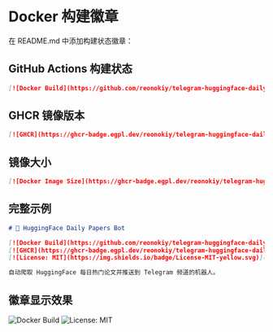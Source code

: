 # Docker 构建徽章

在 README.md 中添加构建状态徽章：

## GitHub Actions 构建状态

```markdown
[![Docker Build](https://github.com/reonokiy/telegram-huggingface-daily-papers-bot/actions/workflows/docker-build.yml/badge.svg)](https://github.com/reonokiy/telegram-huggingface-daily-papers-bot/actions/workflows/docker-build.yml)
```

## GHCR 镜像版本

```markdown
[![GHCR](https://ghcr-badge.egpl.dev/reonokiy/telegram-huggingface-daily-papers-bot/latest_tag?trim=major&label=latest)](https://github.com/reonokiy/telegram-huggingface-daily-papers-bot/pkgs/container/telegram-huggingface-daily-papers-bot)
```

## 镜像大小

```markdown
[![Docker Image Size](https://ghcr-badge.egpl.dev/reonokiy/telegram-huggingface-daily-papers-bot/size)](https://github.com/reonokiy/telegram-huggingface-daily-papers-bot/pkgs/container/telegram-huggingface-daily-papers-bot)
```

## 完整示例

```markdown
# 🤖 HuggingFace Daily Papers Bot

[![Docker Build](https://github.com/reonokiy/telegram-huggingface-daily-papers-bot/actions/workflows/docker-build.yml/badge.svg)](https://github.com/reonokiy/telegram-huggingface-daily-papers-bot/actions/workflows/docker-build.yml)
[![GHCR](https://ghcr-badge.egpl.dev/reonokiy/telegram-huggingface-daily-papers-bot/latest_tag?trim=major&label=latest)](https://github.com/reonokiy/telegram-huggingface-daily-papers-bot/pkgs/container/telegram-huggingface-daily-papers-bot)
[![License: MIT](https://img.shields.io/badge/License-MIT-yellow.svg)](https://opensource.org/licenses/MIT)

自动爬取 HuggingFace 每日热门论文并推送到 Telegram 频道的机器人。
```

## 徽章显示效果

![Docker Build](https://github.com/reonokiy/telegram-huggingface-daily-papers-bot/actions/workflows/docker-build.yml/badge.svg)
![License: MIT](https://img.shields.io/badge/License-MIT-yellow.svg)
